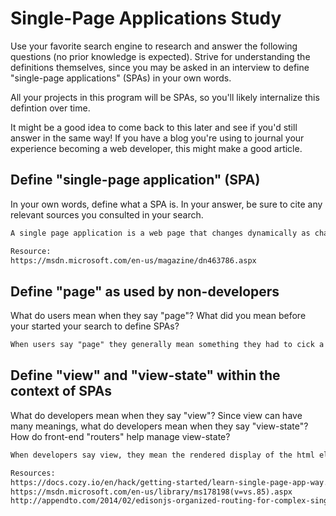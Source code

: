 # Single-Page Applications Study

Use your favorite search engine to research and answer the following questions
(no prior knowledge is expected). Strive for understanding the definitions
themselves, since you may be asked in an interview to define "single-page
applications" (SPAs) in your own words.

All your projects in this program will be SPAs, so you'll likely internalize
this defintion over time.

It might be a good idea to come back to this later and see if you'd still answer
in the same way! If you have a blog you're using to journal your experience
becoming a web developer, this might make a good article.

## Define "single-page application" (SPA)

In your own words, define what a SPA is. In your answer, be sure to cite any
relevant sources you consulted in your search.

```md
A single page application is a web page that changes dynamically as changes are made, rather than only changing when refreshed. It also allows for a separation between the html display and the logic behind the scenes.

Resource:
https://msdn.microsoft.com/en-us/magazine/dn463786.aspx
```

## Define "page" as used by non-developers

What do users mean when they say "page"? What did you mean before your started
your search to define SPAs?

```md
When users say "page" they generally mean something they had to cick a link or enter an address to go to, or the appearance visually differs from the initial "screenshot". For example, a login box might be perceived as a page even if it's just overlaid across the application.
```

## Define "view" and "view-state" within the context of SPAs

What do developers mean when they say "view"? Since view can have many meanings,
what do developers mean when they say "view-state"? How do front-end "routers"
help manage view-state?

```md
When developers say view, they mean the rendered display of the html elements.  When developers say view state, they mean the values of the page which are maintained during back and forth communication with the server. Routers help manage view state by tracking the users's location, since urls cannot be relied upon anymore for this. The routing library defines the paths through the SPA. 

Resources:
https://docs.cozy.io/en/hack/getting-started/learn-single-page-app-way.html
https://msdn.microsoft.com/en-us/library/ms178198(v=vs.85).aspx
http://appendto.com/2014/02/edisonjs-organized-routing-for-complex-single-page-applications/
```
